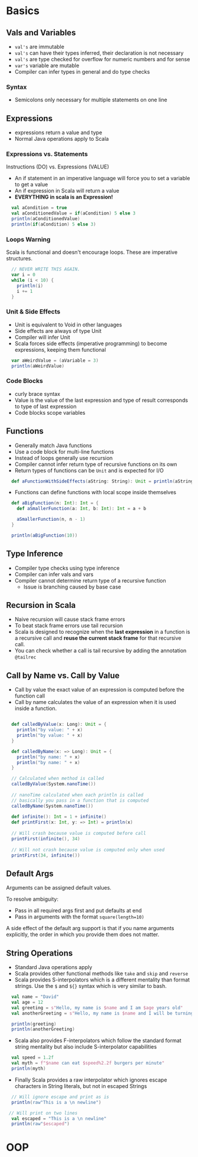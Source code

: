 
# Basics
## Vals and Variables

* `val's` are immutable
* `val's` can have their types inferred, their declaration is not necessary
* `val's` are type checked for overflow for numeric numbers and for sense
* `var's` variable are mutable
* Compiler can infer types in general and do type checks

### Syntax

* Semicolons only necessary for multiple statements on one line

## Expressions

* expressions return a value and type
* Normal Java operations apply to Scala

### Expressions vs. Statements

Instructions (DO) vs. Expressions (VALUE)

* An if statement in an imperative language will force you to set a variable to get a value
* An if expression in Scala will return a value
* **EVERYTHING in scala is an Expression!**

```scala
  val aCondition = true
  val aConditionedValue = if(aCondition) 5 else 3
  println(aConditionedValue)
  println(if(aCondition) 5 else 3)
```

### Loops Warning

Scala is functional and doesn't encourage loops. These are imperative structures.

```scala
  // NEVER WRITE THIS AGAIN.
  var i = 0
  while (i < 10) {
    println(i)
    i += 1
  }
```

### Unit & Side Effects

* Unit is equivalent to Void in other languages
* Side effects are always of type Unit
* Compiler will infer Unit
* Scala forces side effects (imperative programming) to become expressions, keeping them functional

```scala
  var aWeirdValue = (aVariable = 3)
  println(aWeirdValue)
```

### Code Blocks

* curly brace syntax
* Value is the value of the last expression and type of result corresponds to type of last expression
* Code blocks scope variables

## Functions

* Generally match Java functions
* Use a code block for multi-line functions
* Instead of loops generally use recursion
* Compiler cannot infer return type of recursive functions on its own
* Return types of functions can be `Unit` and is expected for I/O
```scala
  def aFunctionWithSideEffects(aString: String): Unit = println(aString)
```
* Functions can define functions with local scope inside themselves
```scala
  def aBigFunction(n: Int): Int = {
    def aSmallerFunction(a: Int, b: Int): Int = a + b

    aSmallerFunction(n, n - 1)
  }

  println(aBigFunction(10))
```

## Type Inference

* Compiler type checks using type inference
* Compiler can infer vals and vars
* Compiler cannot determine return type of a recursive function
  * Issue is branching caused by base case

## Recursion in Scala

* Naive recursion will cause stack frame errors
* To beat stack frame errors use tail recursion
* Scala is designed to recognize when the **last expression** in a function is a recursive call and **reuse
the current stack frame** for that recursive call.
* You can check whether a call is tail recursive by adding the annotation `@tailrec`

## Call by Name vs. Call by Value

* Call by value the exact value of an expression is computed before the function call
* Call by name calculates the value of an expression when it is used inside a function.

```scala

  def calledByValue(x: Long): Unit = {
    println("by value: " + x)
    println("by value: " + x)
  }

  def calledByName(x: => Long): Unit = {
    println("by name: " + x)
    println("by name: " + x)
  }

  // Calculated when method is called
  calledByValue(System.nanoTime())
  
  // nanoTime calculated when each println is called
  // basically you pass in a function that is computed 
  calledByName(System.nanoTime())
  
  def infinite(): Int = 1 + infinite()
  def printFirst(x: Int, y: => Int) = println(x)
  
  // Will crash because value is computed before call
  printFirst(infinite(), 34)
  
  // Will not crash because value is computed only when used
  printFirst(34, infinite())
```

## Default Args

Arguments can be assigned default values.

To resolve ambiguity:

* Pass in all required args first and put defaults at end
* Pass in arguments with the format `square(length=10)`

A side effect of the default arg support is that if you name arguments explicitly,
the order in which you provide them does not matter.


## String Operations

* Standard Java operations apply
* Scala provides other functional methods like `take` and `skip` and `reverse`
* Scala provides S-interpolators which is a different mentality than format strings. Use the `$` and `${}` syntax
    which is very similar to bash.
```scala
  val name = "David"
  val age = 12
  val greeting = s"Hello, my name is $name and I am $age years old"
  val anotherGreeting = s"Hello, my name is $name and I will be turning ${age + 1} years old"

  println(greeting)
  println(anotherGreeting)
```
* Scala also provides F-interpolators which follow the standard format string mentality but also include S-interpolator
capabilities
```scala
  val speed = 1.2f
  val myth = f"$name can eat $speed%2.2f burgers per minute"
  println(myth)
```
* Finally Scala provides a raw interpolator which ignores escape characters in String literals, but not in escaped Strings
```scala
  // Will ignore escape and print as is
  println(raw"This is a \n newline")

 // Will print on two lines
  val escaped = "This is a \n newline"
  println(raw"$escaped")
```

# OOP

